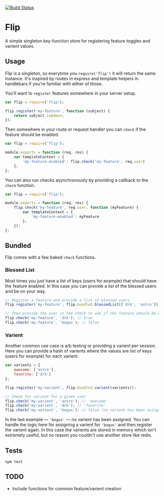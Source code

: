 [![Build Status](https://travis-ci.org/diy/flip.png?branch=master)](https://travis-ci.org/diy/flip)

# Flip

A simple singleton key-function store for registering feature toggles and varient values.

## Usage

Flip is a singleton, so everytime you `require('flip')` it will return the same instance. It's inspired by routes in express and template helpers in handlebars if you're familiar with either of those.

You'll want to `register` features somewhere in your server setup.
```js
var flip = require('flip');

flip.register('my-feature', function (subject) {
    return subject.isAdmin;
});
```

Then somewhere in your route or request handler you can `check` 
if the feature should be enabled.
```js
var flip = require('flip');

module.exports = function (req, res) {
    var templateContext = {
        'my-feature-enabled': flip.check('my-feature', req.user)
    };
};
```

You can also run checks asynchronously by providing a callback to the `check` function.
```js
var flip = require('flip');

module.exports = function (req, res) {
    flip.check('my-feature', req.user, function (myFeature) {
        var templateContext = {
            'my-feature-enabled': myFeature
        };
    });
};
```

## Bundled

Flip comes with a few baked `check` functions.

### Blessed List

Most times you just have a list of keys (users for example) that should have the 
feature enabled. In this case you can provide a list of the blessed users and be on your way.

```js
// Register a feature and provide a list of blessed users
flip.register('my-feature', flip.bundled.blessedList(['drk', 'astro']));

// Then provide the user in the check to see if the feature should be enabled
flip.check('my-feature', 'drk'); // true
flip.check('my-feature', 'bogus'); // false
```

### Varient

Another common use case is a/b testing or providing a varient per session. Here you can provide a hash of varients where the values are list of keys (users for example) for each varient.

```js
var varients = {
    awesome: ['astro'],
    favorite: ['drk']
};

flip.register('my-varient', flip.bundled.varient(varients));

// Check for varient for a given user
flip.check('my-varient', 'astro'); // 'awesome'
flip.check('my-varient', 'drk'); // 'favorite'
flip.check('my-varient', 'bogus'); // false (no varient has been assigned!)
``` 

In the last example — `'bogus'` — no varient has been assigned. You can handle the 
logic here for assigning a varient for `'bogus'` and then register the varient again. In this case the varients are stored in memory which isn't extremely useful, but no reason you couldn't use another store like redis.

## Tests

```
npm test
```

## TODO

* Include functions for common feature/varient creation
